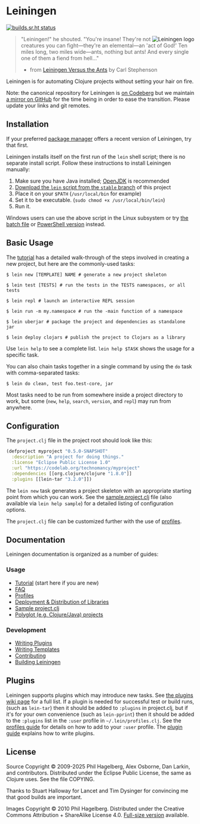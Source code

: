 # Leiningen

[![builds.sr.ht status](https://builds.sr.ht/~technomancy/leiningen.svg)](https://builds.sr.ht/~technomancy/leiningen?)

<img src="https://leiningen.org/img/leiningen.jpg"
 alt="Leiningen logo" title="The man himself" align="right" />

> "Leiningen!" he shouted. "You're insane! They're not creatures you can
> fight&mdash;they're an elemental&mdash;an 'act of God!' Ten miles long, two
> miles wide&mdash;ants, nothing but ants! And every single one of them a
> fiend from hell..."
> - from [Leiningen Versus the Ants](http://www.classicshorts.com/stories/lvta.html) by Carl Stephenson

Leiningen is for automating Clojure projects without setting your hair on fire.

Note: the canonical repository for Leiningen is [on
Codeberg](https://codeberg.org/leiningen/leiningen) but we maintain [a
mirror on GitHub](https://github.com/technomancy/leiningen) for the
time being in order to ease the transition. Please update your links
and git remotes.

## Installation

If your preferred [package manager](https://wiki.leiningen.org/Packaging)
offers a recent version of Leiningen, try that first.

Leiningen installs itself on the first run of the `lein` shell script; there is no
separate install script.  Follow these instructions to install Leiningen manually:

1. Make sure you have Java installed; [OpenJDK](https://adoptium.net) is recommended
2. [Download the `lein` script from the `stable` branch](https://codeberg.org/leiningen/leiningen/raw/branch/stable/bin/lein)
 of this project
3. Place it on your `$PATH` (`/usr/local/bin` for example)
4. Set it to be executable. (`sudo chmod +x /usr/local/bin/lein`)
5. Run it.

Windows users can use the above script in the Linux subsystem or try
[the batch file](https://codeberg.org/leiningen/leiningen/raw/branch/stable/bin/lein.bat) or
[PowerShell version](https://codeberg.org/leiningen/leiningen/raw/branch/stable/bin/lein.ps1)
instead.

## Basic Usage

The
[tutorial](https://codeberg.org/leiningen/leiningen/src/stable/doc/TUTORIAL.md)
has a detailed walk-through of the steps involved in creating a new
project, but here are the commonly-used tasks:

    $ lein new [TEMPLATE] NAME # generate a new project skeleton

    $ lein test [TESTS] # run the tests in the TESTS namespaces, or all tests

    $ lein repl # launch an interactive REPL session

    $ lein run -m my.namespace # run the -main function of a namespace

    $ lein uberjar # package the project and dependencies as standalone jar

    $ lein deploy clojars # publish the project to Clojars as a library

Use `lein help` to see a complete list. `lein help $TASK` shows the
usage for a specific task.

You can also chain tasks together in a single command by using the
`do` task with comma-separated tasks:

    $ lein do clean, test foo.test-core, jar

Most tasks need to be run from somewhere inside a project directory to
work, but some (`new`, `help`, `search`, `version`, and `repl`) may
run from anywhere.

## Configuration

The `project.clj` file in the project root should look like this:

```clj
(defproject myproject "0.5.0-SNAPSHOT"
  :description "A project for doing things."
  :license "Eclipse Public License 1.0"
  :url "https://codelab.org/technomancy/myproject"
  :dependencies [[org.clojure/clojure "1.8.0"]]
  :plugins [[lein-tar "3.2.0"]])
```

The `lein new` task generates a project skeleton with an appropriate
starting point from which you can work. See the
[sample.project.clj](https://codeberg.org/leiningen/leiningen/src/stable/sample.project.clj)
file (also available via `lein help sample`) for a detailed listing of
configuration options.

The `project.clj` file can be customized further with the use of
[profiles](https://codeberg.org/leiningen/leiningen/src/stable/doc/PROFILES.md).

## Documentation

Leiningen documentation is organized as a number of guides:

### Usage

 * [Tutorial](https://codeberg.org/leiningen/leiningen/src/stable/doc/TUTORIAL.md) (start here if you are new)
 * [FAQ](https://codeberg.org/leiningen/leiningen/src/stable/doc/FAQ.md)
 * [Profiles](https://codeberg.org/leiningen/leiningen/src/stable/doc/PROFILES.md)
 * [Deployment & Distribution of Libraries](https://codeberg.org/leiningen/leiningen/src/stable/doc/DEPLOY.md)
 * [Sample project.clj](https://codeberg.org/leiningen/leiningen/src/stable/sample.project.clj)
 * [Polyglot (e.g. Clojure/Java) projects](https://codeberg.org/leiningen/leiningen/src/stable/doc/MIXED_PROJECTS.md)

### Development

* [Writing Plugins](https://codeberg.org/leiningen/leiningen/src/stable/doc/PLUGINS.md)
* [Writing Templates](https://codeberg.org/leiningen/leiningen/src/stable/doc/TEMPLATES.md)
* [Contributing](https://codeberg.org/leiningen/leiningen/src/stable/CONTRIBUTING.md)
* [Building Leiningen](https://codeberg.org/leiningen/leiningen/src/stable/CONTRIBUTING.md#bootstrapping)

## Plugins

Leiningen supports plugins which may introduce new tasks. See
[the plugins wiki page](https://wiki.leiningen.org/Plugins)
for a full list. If a plugin is needed for successful test or build
runs, (such as `lein-tar`) then it should be added to `:plugins` in
project.clj, but if it's for your own convenience (such as
`lein-pprint`) then it should be added to the `:plugins` list in the
`:user` profile in `~/.lein/profiles.clj`. See the
[profiles guide](https://codeberg.org/leiningen/leiningen/src/stable/doc/PROFILES.md)
for details on how to add to your `:user` profile. The
[plugin guide](https://codeberg.org/leiningen/leiningen/src/stable/doc/PLUGINS.md)
explains how to write plugins.

## License

Source Copyright © 2009-2025 Phil Hagelberg, Alex Osborne, Dan Larkin, and
contributors.
Distributed under the Eclipse Public License, the same as Clojure
uses. See the file COPYING.

Thanks to Stuart Halloway for Lancet and Tim Dysinger for convincing
me that good builds are important.

Images Copyright © 2010 Phil Hagelberg. Distributed under the Creative
Commons Attribution + ShareAlike
License 4.0. [Full-size version](https://leiningen.org/img/leiningen-full.jpg)
available.
